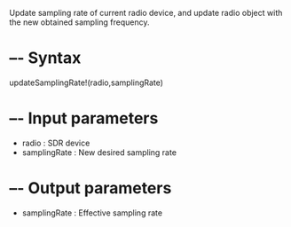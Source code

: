 Update sampling rate of current radio device, and update radio object with the new obtained sampling frequency.

# –- Syntax

updateSamplingRate!(radio,samplingRate)

# –- Input parameters

  * radio	  : SDR device
  * samplingRate	: New desired sampling rate

# –- Output parameters

  * samplingRate : Effective sampling rate
